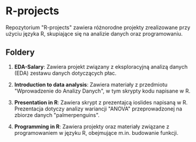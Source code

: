 # R-projects

Repozytorium "R-projects" zawiera różnorodne projekty zrealizowane przy użyciu języka R, skupiające się na analizie danych oraz programowaniu.

## Foldery

1. **EDA-Salary**: Zawiera projekt związany z eksploracyjną analizą danych (EDA) zestawu danych dotyczących płac.

2. **Introduction to data analysis**: Zawiera materiały z przedmiotu "Wprowadzenie do Analizy Danych", w tym skrypty kodu napisane w R.

3. **Presentation in R**: Zawiera skrypt z prezentajcą ioslides napisaną w R. Prezentacja dotyczy analizy wariancji "ANOVA" przeprowadzonej na zbiorze danych "palmerpenguins".

4. **Programming in R**: Zawiera projekty oraz materiały związane z programowaniem w języku R, obejmujące m.in. budowanie funkcji.
